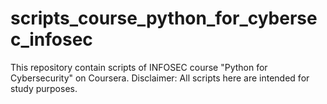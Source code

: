 # scripts_course_python_for_cybersec_infosec

This repository contain scripts of INFOSEC course "Python for Cybersecurity" on Coursera.
Disclaimer: All scripts here are intended for study purposes.
